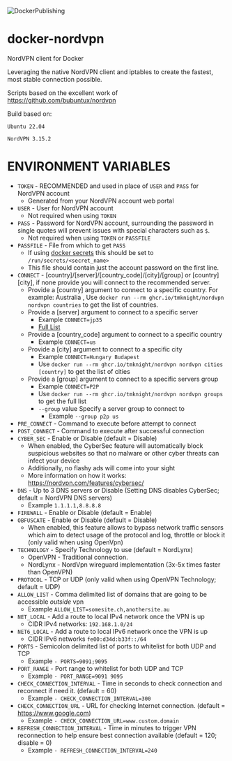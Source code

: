 ![DockerPublishing](https://github.com/tmknight/docker-nordvpn/actions/workflows/docker-publish.yml/badge.svg)
# docker-nordvpn
NordVPN client for Docker

Leveraging the native NordVPN client and iptables to create the fastest, most stable connection possible.

Scripts based on the excellent work of https://github.com/bubuntux/nordvpn

Build based on:

`Ubuntu 22.04`

`NordVPN 3.15.2`

# ENVIRONMENT VARIABLES

* `TOKEN` - RECOMMENDED and used in place of `USER` and `PASS` for NordVPN account
   -  Generated from your NordVPN account web portal
* `USER` - User for NordVPN account
   - Not required when using `TOKEN`
* `PASS` - Password for NordVPN account, surrounding the password in single quotes will prevent issues with special characters such as `$`.
   - Not required when using `TOKEN` or `PASSFILE`
* `PASSFILE` - File from which to get `PASS`
   - If using [docker secrets](https://docs.docker.com/compose/compose-file/compose-file-v3/#secrets) this should be set to `/run/secrets/<secret_name>`
   - This file should contain just the account password on the first line.
* `CONNECT` - [country]/[server]/[country_code]/[city]/[group] or [country] [city], if none provide you will connect to  the recommended server.
   - Provide a [country] argument to connect to a specific country. For example: Australia , Use `docker run --rm ghcr.io/tmknight/nordvpn nordvpn countries` to get the list of countries.
   - Provide a [server] argument to connect to a specific server
      - Example `CONNECT=jp35`
      - [Full List](https://nordvpn.com/servers/tools/)
   - Provide a [country_code] argument to connect to a specific country
      - Example `CONNECT=us`
   - Provide a [city] argument to connect to a specific city
      - Example `CONNECT=Hungary Budapest`
      - Use `docker run --rm ghcr.io/tmknight/nordvpn nordvpn cities [country]` to get the list of cities
   - Provide a [group] argument to connect to a specific servers group
      - Example `CONNECT=P2P`
      - Use `docker run --rm ghcr.io/tmknight/nordvpn nordvpn groups` to get the full list
      - `--group` value  Specify a server group to connect to
         - Example `--group p2p us`
* `PRE_CONNECT` - Command to execute before attempt to connect
* `POST_CONNECT` - Command to execute after successful connection
* `CYBER_SEC` - Enable or Disable (default = Disable)
   -  When enabled, the CyberSec feature will automatically block suspicious websites so that no malware or other cyber threats can infect your device
   - Additionally, no flashy ads will come into your sight
   - More information on how it works: https://nordvpn.com/features/cybersec/
* `DNS` - Up to 3 DNS servers or Disable (Setting DNS disables CyberSec; default = NordVPN DNS servers)
   - Example `1.1.1.1,8.8.8.8`
* `FIREWALL` - Enable or Disable (default = Enable)
* `OBFUSCATE` - Enable or Disable (default = Disable)
   - When enabled, this feature allows to bypass network traffic sensors which aim to detect usage of the protocol and log, throttle or block it (only valid when using OpenVpn)
* `TECHNOLOGY` - Specify Technology to use (default = NordLynx)
   * OpenVPN - Traditional connection.
   * NordLynx - NordVpn wireguard implementation (3x-5x times faster than OpenVPN)
* `PROTOCOL` - TCP or UDP (only valid when using OpenVPN Technology; default = UDP)
* `ALLOW_LIST` - Comma delimited list of domains that are going to be accessible _outside_ vpn
   - Example `ALLOW_LIST=somesite.ch,anothersite.au`
* `NET_LOCAL` - Add a route to local IPv4 network once the VPN is up
   - CIDR IPv4 networks: `192.168.1.0/24`
* `NET6_LOCAL` - Add a route to local IPv6 network once the VPN is up
   - CIDR IPv6 networks `fe00:d34d:b33f::/64`
* `PORTS` - Semicolon delimited list of ports to whitelist for both UDP and TCP
   - Example `- PORTS=9091;9095`
* `PORT_RANGE` - Port range to whitelist for both UDP and TCP
   - Example `- PORT_RANGE=9091 9095`
* `CHECK_CONNECTION_INTERVAL` - Time in seconds to check connection and reconnect if need it. (default = 60)
   - Example `- CHECK_CONNECTION_INTERVAL=300`
* `CHECK_CONNECTION_URL` - URL for checking Internet connection. (default = https://www.google.com)
   - Example `- CHECK_CONNECTION_URL=www.custom.domain`
* `REFRESH_CONNECTION_INTERVAL` - Time in minutes to trigger VPN reconnection to help ensure best connection available (default = 120; disable = 0)
   - Example `- REFRESH_CONNECTION_INTERVAL=240`
